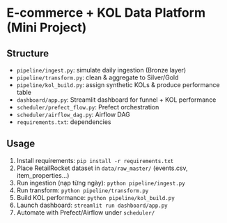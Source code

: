 # E-commerce + KOL Data Platform (Mini Project)

## Structure
- `pipeline/ingest.py`: simulate daily ingestion (Bronze layer)
- `pipeline/transform.py`: clean & aggregate to Silver/Gold
- `pipeline/kol_build.py`: assign synthetic KOLs & produce performance table
- `dashboard/app.py`: Streamlit dashboard for funnel + KOL performance
- `scheduler/prefect_flow.py`: Prefect orchestration
- `scheduler/airflow_dag.py`: Airflow DAG
- `requirements.txt`: dependencies

## Usage
1. Install requirements: `pip install -r requirements.txt`
2. Place RetailRocket dataset in `data/raw_master/` (events.csv, item_properties...)
3. Run ingestion (nạp từng ngày): `python pipeline/ingest.py`
4. Run transform: `python pipeline/transform.py`
5. Build KOL performance: `python pipeline/kol_build.py`
6. Launch dashboard: `streamlit run dashboard/app.py`
7. Automate with Prefect/Airflow under `scheduler/`
